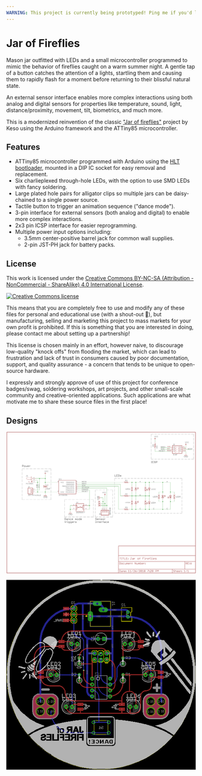 ```yaml
---
WARNING: This project is currently being prototyped! Ping me if you'd like to build one and want to know the current status.
---
```


# Jar of Fireflies

Mason jar outfitted with LEDs and a small microcontroller programmed to mimic the behavior of fireflies caught on a warm summer night. A gentle tap of a button catches the attention of a lights, startling them and causing them to rapidly flash for a moment before returning to their blissful natural state.

An external sensor interface enables more complex interactions using both analog and digital sensors for properties like temperature, sound, light, distance/proximity, movement, tilt, biometrics, and much more.

This is a modernized reinvention of the classic ["Jar of fireflies"](http://www.instructables.com/id/Jar-of-Fireflies/) project by Keso using the Arduino framework and the ATTiny85 microcontroller.

## Features
* ATTiny85 microcontroller programmed with Arduino using the [HLT bootloader](http://hlt.media.mit.edu/?p=1695), mounted in a DIP IC socket for easy removal and replacement.
* Six charlieplexed through-hole LEDs, with the option to use SMD LEDs with fancy soldering.
* Large plated hole pairs for alligator clips so multiple jars can be daisy-chained to a single power source.
* Tactile button to trigger an animation sequence ("dance mode").
* 3-pin interface for external sensors (both analog and digital) to enable more complex interactions.
* 2x3 pin ICSP interface for easier reprogramming.
* Multiple power input options including:
  * 3.5mm center-positive barrel jack for common wall supplies.
  * 2-pin JST-PH jack for battery packs.

## License
This work is licensed under the [Creative Commons BY-NC-SA (Attribution - NonCommercial - ShareAlike) 4.0 International License](http://creativecommons.org/licenses/by-nc-sa/4.0/).

[![Creative Commons license](https://i.creativecommons.org/l/by-nc-sa/4.0/88x31.png)](http://creativecommons.org/licenses/by-nc-sa/4.0/)

This means that you are completely free to use and modify any of these files for personal and educational use (with a shout-out 🙂), but manufacturing, selling and marketing this project to mass markets for your own profit is prohibited. If this is something that you are interested in doing, please contact me about setting up a partnership!

This license is chosen mainly in an effort, however naive, to discourage low-quality "knock offs" from flooding the market, which can lead to frustration and lack of trust in consumers caused by poor documentation, support, and quality assurance - a concern that tends to be unique to open-source hardware.

I expressly and strongly approve of use of this project for conference badges/swag, soldering workshops, art projects, and other small-scale community and creative-oriented applications. Such applications are what motivate me to share these source files in the first place!

## Designs

![Schematic](https://raw.githubusercontent.com/jasonwebb/Jar-of-Fireflies/master/hardware/renders/Jar%20of%20Fireflies%20-%20schematic.png)

![PCB layout](https://raw.githubusercontent.com/jasonwebb/Jar-of-Fireflies/master/hardware/renders/Jar%20of%20Fireflies%20-%20board.png)